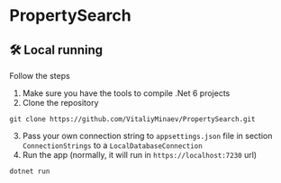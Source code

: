 # PropertySearch

<h2>🛠️ Local running</h2>
<p>Follow the steps</p>
<ol>
<li>Make sure you have the tools to compile .Net 6 projects</li>
<li>Clone the repository</li>
  </ol>
  
```
git clone https://github.com/VitaliyMinaev/PropertySearch.git
```

<ol start="3">
  <li>Pass your own connection string to <code>appsettings.json</code> file in section <code>ConnectionStrings</code> to a <code>LocalDatabaseConnection</code>
  <li>Run the app (normally, it will run in <code>https://localhost:7230</code> url) </li>
  </ol>
  
``` cmd
dotnet run
```
